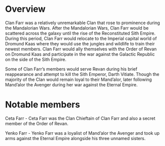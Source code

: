 # Overview

Clan Farr was a relatively unremarkable Clan that rose to prominence during the Mandalorian Wars.
After the Mandalorian Wars, Clan Farr would be scattered across the galaxy until the rise of the Reconstituted Sith Empire.
During this period, Clan Farr would relocate to the Imperial capital world of Dromund Kaas where they would use the jungles and wildlife to train their newest members.
Clan Farr would ally themselves with the Order of Revan on Dromund Kaas and participate in the war against the Galactic Republic on the side of the Sith Empire.

Some of Clan Farr’s members would serve Revan during his brief reappearance and attempt to kill the Sith Emperor, Darth Vitiate.
Though the majority of the Clan would remain loyal to their Mand’alor, later following Mand’alor the Avenger during her war against the Eternal Empire.

# Notable members

Ceta Farr - Ceta Farr was the Clan Chieftain of Clan Farr and also a secret member of the Order of Revan.

Yenko Farr - Yenko Farr was a loyalist of Mand’alor the Avenger and took up arms against the Eternal Empire alongside his three unnamed sisters.
